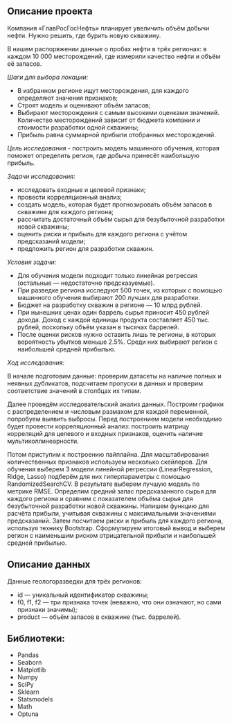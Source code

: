 ## Описание проекта

Компания «ГлавРосГосНефть» планирует увеличить объём добычи нефти. Нужно решить, где бурить новую скважину.

В нашем распоряжении данные о пробах нефти в трёх регионах: в каждом 10 000 месторождений, где измерили качество нефти и объём её запасов.

*Шаги для выбора локации:*

* В избранном регионе ищут месторождения, для каждого определяют значения признаков;
* Строят модель и оценивают объём запасов;
* Выбирают месторождения с самым высокими оценками значений. Количество месторождений зависит от бюджета компании и стоимости разработки одной скважины;
* Прибыль равна суммарной прибыли отобранных месторождений.

*Цель исследования* - построить модель машинного обучения, которая поможет определить регион, где добыча принесёт наибольшую прибыль.

*Задачи исследования:*

- исследовать входные и целевой признаки;
- провести корреляционный анализ;
- создать модель, которая будет прогнозировать объём запасов в скважине для каждого региона;
- рассчитать достаточный объём сырья для безубыточной разработки новой скважины;
- оценить риски и прибыль для каждого региона с учётом предсказаний модели;
- предложить регион для разработки скважин.

*Условия задачи:*

* Для обучения модели подходит только линейная регрессия (остальные — недостаточно предсказуемые).
* При разведке региона исследуют 500 точек, из которых с помощью машинного обучения выбирают 200 лучших для разработки.
* Бюджет на разработку скважин в регионе — 10 млрд рублей.
* При нынешних ценах один баррель сырья приносит 450 рублей дохода. Доход с каждой единицы продукта составляет 450 тыс. рублей, поскольку объём указан в тысячах баррелей.
* После оценки рисков нужно оставить лишь те регионы, в которых вероятность убытков меньше 2.5%. Среди них выбирают регион с наибольшей средней прибылью.

*Ход исследования:*

В начале подготовим данные: проверим датасеты на наличие полных и неявных дубликатов, подсчитаем пропуски в данных и проверим соответствие значений в столбцах их типам.

Далее проведём исследовательский анализ данных. Построим графики с распределением и числовым размахом для каждой переменной, попробуем выявить выбросы. Перед построением модели необходимо будет провести корреляционный анализ: построить матрицу корреляций для целевого и входных признаков, оценить наличие мультиколлинеарности.

Потом приступим к построению пайплайна. Для масштабирования количественных признаков используем несколько скейлеров. Для обучения выберем 3 модели линейной регрессии (LinearRegression, Ridge, Lasso) подберём для них гиперпараметры с помощью RandomizedSearchCV. В результате выберем лучшую модель по метрике RMSE. Определим средний запас предсказанного сырья для каждого региона и сравним с показателем объёма сырья для безубыточной разработки новой скважины. Напишем функцию для расчёта прибыли, учитывая скважины с максимальными значениями предсказаний. Затем посчитаем риски и прибыль для каждого региона, используя технику Bootstrap. Сформулируем итоговый вывод и выберем регион с наименьшим риском отрицательной прибыли и наибольшей средней прибылью.

## Описание данных

Данные геологоразведки для трёх регионов:

* id — уникальный идентификатор скважины;
* f0, f1, f2 — три признака точек (неважно, что они означают, но сами признаки значимы);
* product — объём запасов в скважине (тыс. баррелей).

## Библиотеки:

* Pandas
* Seaborn
* Matplotlib
* Numpy
* SciPy
* Sklearn
* Statsmodels
* Math
* Optuna
